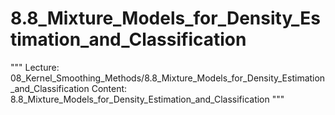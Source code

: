 # 8.8_Mixture_Models_for_Density_Estimation_and_Classification
"""
Lecture: 08_Kernel_Smoothing_Methods/8.8_Mixture_Models_for_Density_Estimation_and_Classification
Content: 8.8_Mixture_Models_for_Density_Estimation_and_Classification
"""
